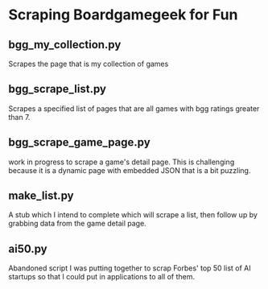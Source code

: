 # Scraping Boardgamegeek for Fun

## bgg_my_collection.py

Scrapes the page that is my collection of games

## bgg_scrape_list.py

Scrapes a specified list of pages that are all games with bgg ratings greater than 7.

## bgg_scrape_game_page.py

work in progress to scrape a game's detail page.  This is challenging because it is a dynamic page with embedded JSON that is a bit puzzling.

## make_list.py

A stub which I intend to complete which will scrape a list, then follow up by grabbing data from the game detail page.

## ai50.py

Abandoned script I was putting together to scrap Forbes' top 50 list of AI startups so that I could put in applications to all of them.